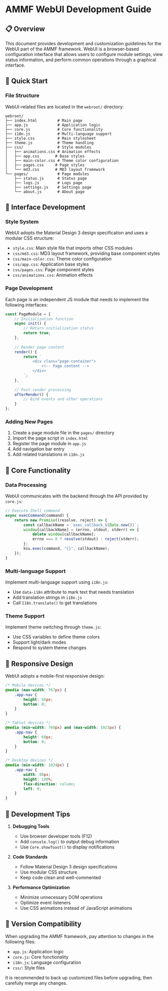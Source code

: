 # AMMF WebUI Development Guide

## 📋 Overview

This document provides development and customization guidelines for the WebUI part of the AMMF framework. WebUI is a browser-based configuration interface that allows users to configure module settings, view status information, and perform common operations through a graphical interface.

## 🚀 Quick Start

### File Structure

WebUI-related files are located in the `webroot/` directory:

```
webroot/
├── index.html         # Main page
├── app.js             # Application logic
├── core.js            # Core functionality
├── i18n.js            # Multi-language support
├── style.css          # Main stylesheet
├── theme.js           # Theme handling
├── css/               # Style modules
│   ├── animations.css # Animation effects
│   ├── app.css       # Base styles
│   ├── main-color.css # Theme color configuration
│   ├── pages.css     # Page styles
│   └── md3.css       # MD3 layout framework
└── pages/             # Page modules
    ├── status.js      # Status page
    ├── logs.js        # Logs page
    ├── settings.js    # Settings page
    └── about.js       # About page
```

## 🎨 Interface Development

### Style System

WebUI adopts the Material Design 3 design specification and uses a modular CSS structure:

- `style.css`: Main style file that imports other CSS modules
- `css/md3.css`: MD3 layout framework, providing base component styles
- `css/main-color.css`: Theme color configuration
- `css/app.css`: Application base styles
- `css/pages.css`: Page component styles
- `css/animations.css`: Animation effects

### Page Development

Each page is an independent JS module that needs to implement the following interfaces:

```javascript
const PageModule = {
    // Initialization function
    async init() {
        // Return initialization status
        return true;
    },
    
    // Render page content
    render() {
        return `
            <div class="page-container">
                <!-- Page content -->
            </div>
        `;
    },
    
    // Post-render processing
    afterRender() {
        // Bind events and other operations
    }
};
```

### Adding New Pages

1. Create a page module file in the `pages/` directory
2. Import the page script in `index.html`
3. Register the page module in `app.js`
4. Add navigation bar entry
5. Add related translations in `i18n.js`

## 🔄 Core Functionality

### Data Processing

WebUI communicates with the backend through the API provided by `core.js`:

```javascript
// Execute Shell command
async execCommand(command) {
    return new Promise((resolve, reject) => {
        const callbackName = `exec_callback_${Date.now()}`;
        window[callbackName] = (errno, stdout, stderr) => {
            delete window[callbackName];
            errno === 0 ? resolve(stdout) : reject(stderr);
        };
        ksu.exec(command, "{}", callbackName);
    });
}
```

### Multi-language Support

Implement multi-language support using `i18n.js`:

- Use `data-i18n` attribute to mark text that needs translation
- Add translation strings in `i18n.js`
- Call `I18n.translate()` to get translations

### Theme Support

Implement theme switching through `theme.js`:

- Use CSS variables to define theme colors
- Support light/dark modes
- Respond to system theme changes

## 📱 Responsive Design

WebUI adopts a mobile-first responsive design:

```css
/* Mobile devices */
@media (max-width: 767px) {
    .app-nav {
        height: 56px;
        bottom: 0;
    }
}

/* Tablet devices */
@media (min-width: 768px) and (max-width: 1023px) {
    .app-nav {
        height: 60px;
        bottom: 0;
    }
}

/* Desktop devices */
@media (min-width: 1024px) {
    .app-nav {
        width: 80px;
        height: 100%;
        flex-direction: column;
        left: 0;
    }
}
```

## 🔧 Development Tips

1. **Debugging Tools**
   - Use browser developer tools (F12)
   - Add `console.log()` to output debug information
   - Use `Core.showToast()` to display notifications

2. **Code Standards**
   - Follow Material Design 3 design specifications
   - Use modular CSS structure
   - Keep code clean and well-commented

3. **Performance Optimization**
   - Minimize unnecessary DOM operations
   - Optimize event listeners
   - Use CSS animations instead of JavaScript animations

## 🔄 Version Compatibility

When upgrading the AMMF framework, pay attention to changes in the following files:

- `app.js`: Application logic
- `core.js`: Core functionality
- `i18n.js`: Language configuration
- `css/`: Style files

It is recommended to back up customized files before upgrading, then carefully merge any changes.